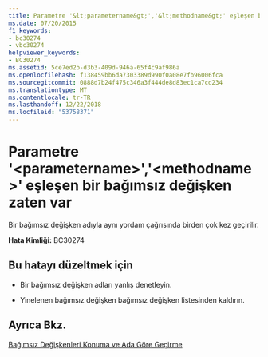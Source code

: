 ```yaml
---
title: Parametre '&lt;parametername&gt;','&lt;methodname&gt;' eşleşen bir bağımsız değişken zaten var
ms.date: 07/20/2015
f1_keywords:
- bc30274
- vbc30274
helpviewer_keywords:
- BC30274
ms.assetid: 5ce7ed2b-d3b3-409d-946a-65f4c9af986a
ms.openlocfilehash: f138459bb6da7303389d990f0a08e7fb96006fca
ms.sourcegitcommit: 0888d7b24f475c346a3f444de8d83ec1ca7cd234
ms.translationtype: MT
ms.contentlocale: tr-TR
ms.lasthandoff: 12/22/2018
ms.locfileid: "53758371"
---
```

# <a name="parameter-ltparameternamegt-of-ltmethodnamegt-already-has-a-matching-argument"></a>Parametre '&lt;parametername&gt;','&lt;methodname&gt;' eşleşen bir bağımsız değişken zaten var
Bir bağımsız değişken adıyla aynı yordam çağrısında birden çok kez geçirilir.  
  
 **Hata Kimliği:** BC30274  
  
## <a name="to-correct-this-error"></a>Bu hatayı düzeltmek için  
  
-   Bir bağımsız değişken adları yanlış denetleyin.  
  
-   Yinelenen bağımsız değişken bağımsız değişken listesinden kaldırın.  
  
## <a name="see-also"></a>Ayrıca Bkz.  
 [Bağımsız Değişkenleri Konuma ve Ada Göre Geçirme](../../visual-basic/programming-guide/language-features/procedures/passing-arguments-by-position-and-by-name.md)
